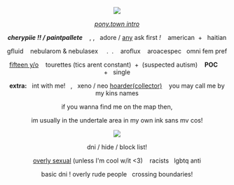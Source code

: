 <div align="center">
  
![](https://file.garden/ZfuUEe4FYX__-C0y/1000017111-removebg-preview.png)

<ins>*pony.town intro*</ins>

***cherypiie !! / paintpallete*** &nbsp;&nbsp;&nbsp;, ,&nbsp;‎&nbsp;&nbsp;adore / [any](https://pronouns.cc/@berrypaw)  ask first *!*&nbsp;&nbsp;&nbsp; american&nbsp; + &nbsp; haitian

gfluid &nbsp;&nbsp; nebularom&nbsp;&&nbsp;nebulasex &nbsp;&nbsp;&nbsp; .&nbsp;&nbsp;.&nbsp;&nbsp;&nbsp; aroflux &nbsp;&nbsp; aroacespec &nbsp; omni fem pref

<ins>fifteen y/o</ins> &nbsp;&nbsp; tourettes (tics arent constant) &nbsp;+&nbsp; (suspected autism) &nbsp;&nbsp; **POC** &nbsp;&nbsp;&nbsp; + &nbsp; single

**extra:** &nbsp; int with me! &nbsp; , &nbsp; xeno / neo <ins>hoarder(collector)</ins> &nbsp;&nbsp; you may call me by my kins names



if you wanna find me on the map then,

im usually in the undertale area in my own ink sans mv cos!

![](https://64.media.tumblr.com/bb9ff28490fc834914214f7aa6d98860/ca6d7c713ca1c6cd-5e/s2048x3072/77fcfd64abdb49c0a005b50415c6288409a0efd3.pnj)

dni / hide / block list!

<ins>overly sexual</ins> (unless I'm cool w/it <3) &nbsp;&nbsp; racists &nbsp; lgbtq anti

basic dni ! overly rude people &nbsp; crossing boundaries!
